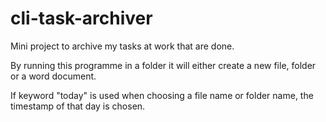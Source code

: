 # cli-task-archiver

Mini project to archive my tasks at work that are done.

By running this programme in a folder it will either create a new file, folder or a word document. 

If keyword "today" is used when choosing a file name or folder name, the timestamp of that day is chosen. 
